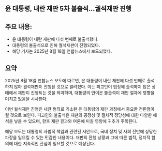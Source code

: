 ## 윤 대통령, 내란 재판 5차 불출석…궐석재판 진행

## 주요 내용:
*   윤 대통령이 내란 재판에 다섯 번째로 불출석했다.
*   대통령의 불출석으로 인해 궐석재판이 진행되었다.
*   해당 기사는 2025년 8월 18일 연합뉴스에서 보도되었다.

## 요약

2025년 8월 18일 연합뉴스 보도에 따르면, 윤 대통령이 내란 재판에 다섯 번째로 출석하지 않아 궐석재판이 진행된 것으로 알려졌다. 이는 피고인이 법정에 출석하지 않은 상태에서 재판이 진행되는 것을 의미하며, 대통령의 연이은 불출석이 재판 절차에 영향을 미치고 있음을 시사한다.

이번 궐석재판 진행은 내란 혐의로 기소된 윤 대통령의 재판 과정에서 중요한 전환점이 될 것으로 보인다. 피고인의 불출석은 재판의 공정성 및 절차적 정당성에 대한 다양한 해석을 낳을 수 있으며, 향후 재판 결과와 여론에 미칠 영향에 귀추가 주목된다.

해당 보도는 대통령의 사법적 책임과 관련된 사안으로, 국내 정치 및 사회 전반에 상당한 파장을 일으킬 수 있는 민감한 내용이다. 재판의 진행 상황과 그에 따른 법적, 정치적 함의에 대한 지속적인 관심이 필요할 것으로 예상된다.